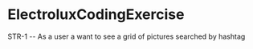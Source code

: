 # ElectroluxCodingExercise

STR-1 -- As a user a want to see a grid of pictures searched by hashtag 
